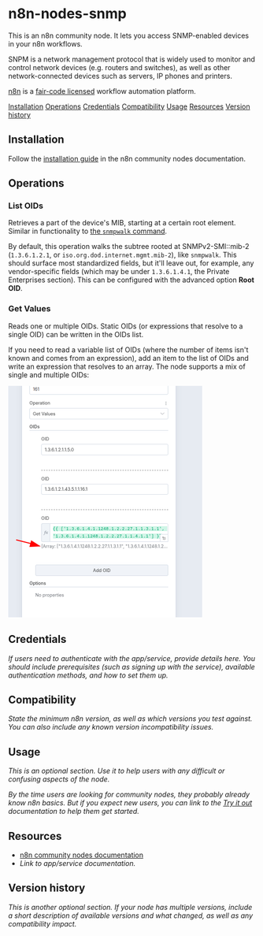 # n8n-nodes-snmp

This is an n8n community node. It lets you access SNMP-enabled devices in your n8n workflows.

SNPM is a network management protocol that is widely used to monitor and control network devices (e.g. routers and
switches), as well as other network-connected devices such as servers, IP phones and printers.

[n8n](https://n8n.io/) is a [fair-code licensed](https://docs.n8n.io/reference/license/) workflow automation platform.

[Installation](#installation)
[Operations](#operations)
[Credentials](#credentials)
[Compatibility](#compatibility)
[Usage](#usage)
[Resources](#resources)
[Version history](#version-history)

## Installation

Follow the [installation guide](https://docs.n8n.io/integrations/community-nodes/installation/) in the n8n community
nodes documentation.

## Operations

### List OIDs

Retrieves a part of the device's MIB, starting at a certain root element. Similar in functionality to [the
`snmpwalk` command](https://linux.die.net/man/1/snmpwalk).

By default, this operation walks the subtree rooted at SNMPv2-SMI::mib-2 (`1.3.6.1.2.1`, or
`iso.org.dod.internet.mgmt.mib-2`), like `snmpwalk`. This should surface most standardized fields, but it'll leave out,
for example, any vendor-specific fields (which may be under `1.3.6.1.4.1`, the Private Enterprises section). This can be
configured with the advanced option **Root OID**.

### Get Values

Reads one or multiple OIDs. Static OIDs (or expressions that resolve to a single OID) can be written in the OIDs list.

If you need to read a variable list of OIDs (where the number of items isn't known and comes from an expression), add
an item to the list of OIDs and write an expression that resolves to an array. The node supports a mix of single and
multiple OIDs:

![a screenshot of the SNMP node showing the Read OIDs operation with an array on the field for the OIDs to read](images/get_array.png)

## Credentials

_If users need to authenticate with the app/service, provide details here. You should include prerequisites (such as
signing up with the service), available authentication methods, and how to set them up._

## Compatibility

_State the minimum n8n version, as well as which versions you test against. You can also include any known version
incompatibility issues._

## Usage

_This is an optional section. Use it to help users with any difficult or confusing aspects of the node._

_By the time users are looking for community nodes, they probably already know n8n basics. But if you expect new users,
you can link to the [Try it out](https://docs.n8n.io/try-it-out/) documentation to help them get started._

## Resources

* [n8n community nodes documentation](https://docs.n8n.io/integrations/#community-nodes)
* _Link to app/service documentation._

## Version history

_This is another optional section. If your node has multiple versions, include a short description of available versions
and what changed, as well as any compatibility impact._

